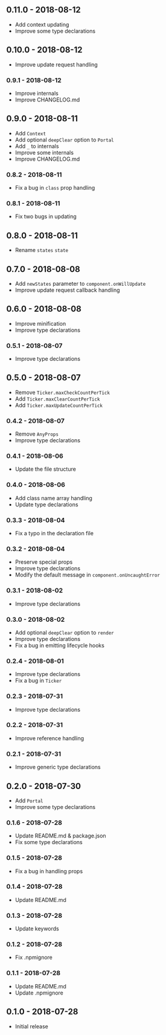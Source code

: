 ## 0.11.0 - 2018-08-12

- Add context updating
- Improve some type declarations

## 0.10.0 - 2018-08-12

- Improve update request handling

### 0.9.1 - 2018-08-12

- Improve internals
- Improve CHANGELOG.md

## 0.9.0 - 2018-08-11

- Add `Context`
- Add optional `deepClear` option to `Portal`
- Add `_` to internals
- Improve some internals
- Improve CHANGELOG.md

### 0.8.2 - 2018-08-11

- Fix a bug in `class` prop handling

### 0.8.1 - 2018-08-11

- Fix two bugs in updating

## 0.8.0 - 2018-08-11

- Rename `states` `state`

## 0.7.0 - 2018-08-08

- Add `newStates` parameter to `component.onWillUpdate`
- Improve update request callback handling

## 0.6.0 - 2018-08-08

- Improve minification
- Improve type declarations

### 0.5.1 - 2018-08-07

- Improve type declarations

## 0.5.0 - 2018-08-07

- Remove `Ticker.maxCheckCountPerTick`
- Add `Ticker.maxClearCountPerTick`
- Add `Ticker.maxUpdateCountPerTick`

### 0.4.2 - 2018-08-07

- Remove `AnyProps`
- Improve type declarations

### 0.4.1 - 2018-08-06

- Update the file structure

### 0.4.0 - 2018-08-06

- Add class name array handling
- Update type declarations

### 0.3.3 - 2018-08-04

- Fix a typo in the declaration file

### 0.3.2 - 2018-08-04

- Preserve special props
- Improve type declarations
- Modify the default message in `component.onUncaughtError`

### 0.3.1 - 2018-08-02

- Improve type declarations

### 0.3.0 - 2018-08-02

- Add optional `deepClear` option to `render`
- Improve type declarations
- Fix a bug in emitting lifecycle hooks

### 0.2.4 - 2018-08-01

- Improve type declarations
- Fix a bug in `Ticker`

### 0.2.3 - 2018-07-31

- Improve type declarations

### 0.2.2 - 2018-07-31

- Improve reference handling

### 0.2.1 - 2018-07-31

- Improve generic type declarations

## 0.2.0 - 2018-07-30

- Add `Portal`
- Improve some type declarations

### 0.1.6 - 2018-07-28

- Update README.md & package.json
- Fix some type declarations

### 0.1.5 - 2018-07-28

- Fix a bug in handling props

### 0.1.4 - 2018-07-28

- Update README.md

### 0.1.3 - 2018-07-28

- Update keywords

### 0.1.2 - 2018-07-28

- Fix .npmignore

### 0.1.1 - 2018-07-28

- Update README.md
- Update .npmignore

## 0.1.0 - 2018-07-28

- Initial release
